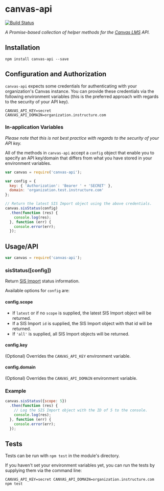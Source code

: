 # canvas-api

[![Build Status](https://travis-ci.org/neurotech/canvas-api.svg?branch=master)](https://travis-ci.org/neurotech/canvas-api)

*A Promise-based collection of helper methods for the [Canvas LMS](http://www.canvaslms.com/) API.*

## Installation

`npm install canvas-api --save`

## Configuration and Authorization

`canvas-api` expects some credentials for authenticating with your organization's Canvas instance. You can provide these credentials via the following environment variables (this is the preferred approach with regards to the security of your API key).

```
CANVAS_API_KEY=secret
CANVAS_API_DOMAIN=organization.instructure.com
```

### In-application Variables

*Please note that this is not best practice with regards to the security of your API key.*

All of the methods in `canvas-api` accept a `config` object that enable you to specify an API key/domain that differs from what you have stored in your environment variables.

``` javascript
var canvas = require('canvas-api');

var config = {
  key: { 'Authorization': 'Bearer ' + 'SECRET' },
  domain: 'organization.test.instructure.com'
};

// Return the latest SIS Import object using the above credentials.
canvas.sisStatus(config)
  .then(function (res) {
    console.log(res);
  }, function (err) {
    console.error(err);
  });
```

## Usage/API

``` javascript
var canvas = require('canvas-api');
```

### sisStatus([config])

Return [SIS Import](https://canvas.instructure.com/doc/api/sis_imports.html#SisImport) status information.

Available options for `config` are:

#### config.scope

 - If `latest` or if no `scope` is supplied, the latest SIS Import object will be returned.
 - If a SIS Import `id` is supplied, the SIS Import object with that id will be returned.
 - If `'all'` is supplied, all SIS Import objects will be returned.

#### config.key

(Optional) Overrides the `CANVAS_API_KEY` environment variable.

#### config.domain

(Optional) Overrides the `CANVAS_API_DOMAIN` environment variable.

### Example

``` javascript
canvas.sisStatus({scope: 5})
  .then(function (res) {
    // Log the SIS Import object with the ID of 5 to the console.
    console.log(res);
  }, function (err) {
    console.error(err);
  });
```

## Tests

Tests can be run with `npm test` in the module's directory.

If you haven't set your environment variables yet, you can run the tests by supplying them via the command line:

`CANVAS_API_KEY=secret CANVAS_API_DOMAIN=organization.instructure.com npm test`
